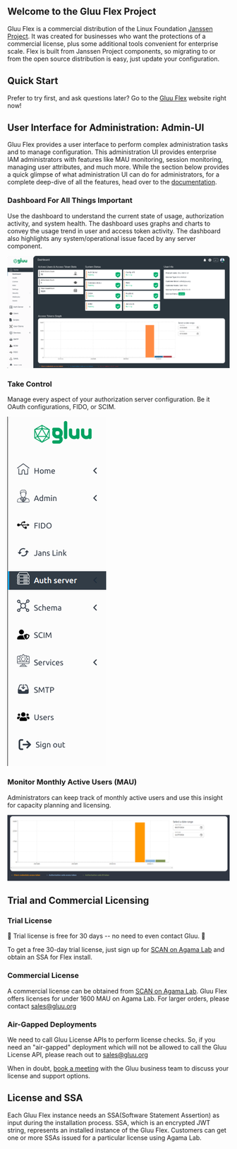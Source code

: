 
## Welcome to the Gluu Flex Project

Gluu Flex is a commercial distribution of the Linux Foundation
[Janssen Project](https://jans.io).
It was created for businesses who want the protections of a commercial license,
plus some additional tools convenient for enterprise scale.
Flex is built from Janssen Project components, so migrating to or from the
open source distribution is easy, just update your configuration.

## Quick Start

Prefer to try first, and ask questions later? Go to the [Gluu Flex](https://gluu.org/flex/)
website right now!

## User Interface for Administration: Admin-UI

Gluu Flex provides a user interface to perform complex administration tasks
and to manage configuration. This administration UI provides enterprise IAM
administrators with features like MAU monitoring, session monitoring,
managing user attributes, and much more. While the section below provides a
quick glimpse of what administration UI can do for administrators, for a
complete deep-dive of all the features, head over to the
[documentation](https://docs.gluu.org/v5.0.0-20/admin/admin-ui/introduction/).

### Dashboard For All Things Important

Use the dashboard to understand the current state of usage, authorization activity, and
system health. The dashboard uses graphs and charts to convey the usage trend
in user and access token activity. The dashboard also highlights any
system/operational issue faced by any server component.

![](./docs/assets/admin-ui/dashboard.png)

### Take Control

Manage every aspect of your authorization server configuration.
Be it OAuth configurations, FIDO, or SCIM.

![](./docs/assets/admin-ui/left-nav-bar.png)

### Monitor Monthly Active Users (MAU)

Administrators can keep track of monthly active users and use this insight for
capacity planning and licensing.

![](./docs/assets/admin-ui/mau.png)


## Trial and Commercial Licensing

### Trial License

:rocket: Trial license is free for 30 days -- no need to even contact Gluu. :rocket:

To get a free 30-day trial license, just sign up for
[SCAN on Agama Lab](https://cloud.gluu.org/agama-lab/dashboard/market/scan) and
obtain an SSA for Flex install.

### Commercial License
A commercial license can be obtained from [SCAN on Agama Lab](https://cloud.gluu.org/agama-lab/dashboard/market/scan).
Gluu Flex offers licenses for under 1600 MAU on Agama Lab. For larger orders,
please contact [sales@gluu.org](mailto:sales@gluu.org)

### Air-Gapped Deployments
We need to call Gluu License APIs to perform license checks. So, if you need an
"air-gapped" deployment which will not be allowed to call the Gluu License API,
please reach out to  [sales@gluu.org](mailto:sales@gluu.org)

When in doubt, [book a meeting](https://gluu.org/contact-us/) with the Gluu 
business team to discuss your license and support options.

## License and SSA

Each Gluu Flex instance needs an SSA(Software Statement Assertion) as input 
during the installation process. SSA, which is an encrypted JWT string, 
represents an installed instance of the Gluu Flex. Customers can get one or 
more SSAs issued for a particular license using Agama Lab. 